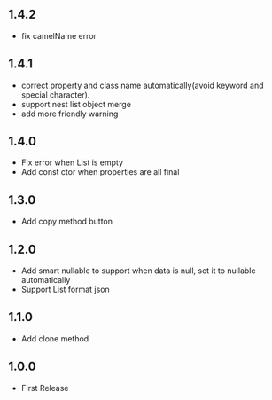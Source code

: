 ## 1.4.2

* fix camelName error

## 1.4.1

* correct property and class name automatically(avoid keyword and special character).
* support nest list object merge
* add more friendly warning

## 1.4.0

* Fix error when List is empty
* Add const ctor when properties are all final

## 1.3.0

* Add copy method button

## 1.2.0

* Add smart nullable to support when data is null, set it to nullable automatically
* Support List format json
  
## 1.1.0

* Add clone method

## 1.0.0

* First Release
